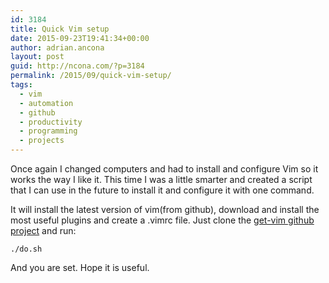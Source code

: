 ```yaml
---
id: 3184
title: Quick Vim setup
date: 2015-09-23T19:41:34+00:00
author: adrian.ancona
layout: post
guid: http://ncona.com/?p=3184
permalink: /2015/09/quick-vim-setup/
tags:
  - vim
  - automation
  - github
  - productivity
  - programming
  - projects
---
```

Once again I changed computers and had to install and configure Vim so it works the way I like it. This time I was a little smarter and created a script that I can use in the future to install it and configure it with one command.

It will install the latest version of vim(from github), download and install the most useful plugins and create a .vimrc file. Just clone the [get-vim github project](https://github.com/soonick/get-vim) and run:

```
./do.sh
```

And you are set. Hope it is useful.

<!--more-->
